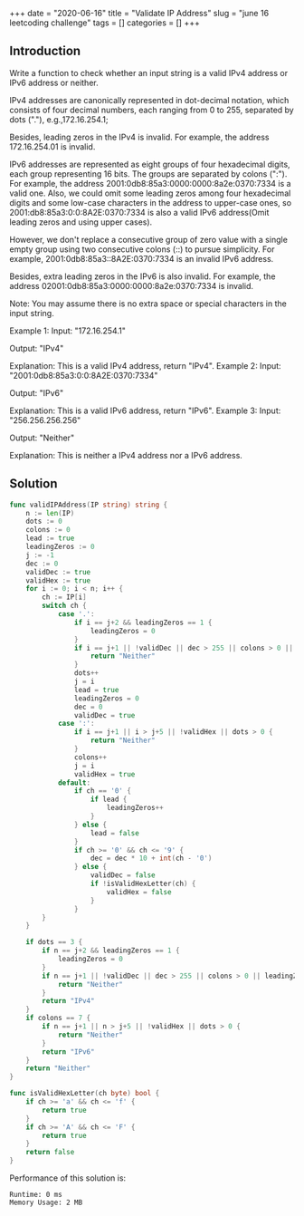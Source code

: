 +++
date = "2020-06-16"
title = "Validate IP Address"
slug = "june 16 leetcoding challenge"
tags = []
categories = []
+++

## Introduction
Write a function to check whether an input string is a valid IPv4 address or IPv6 address or neither.

IPv4 addresses are canonically represented in dot-decimal notation, which consists of four decimal numbers, each ranging from 0 to 255, separated by dots ("."), e.g.,172.16.254.1;

Besides, leading zeros in the IPv4 is invalid. For example, the address 172.16.254.01 is invalid.

IPv6 addresses are represented as eight groups of four hexadecimal digits, each group representing 16 bits. The groups are separated by colons (":"). For example, the address 2001:0db8:85a3:0000:0000:8a2e:0370:7334 is a valid one. Also, we could omit some leading zeros among four hexadecimal digits and some low-case characters in the address to upper-case ones, so 2001:db8:85a3:0:0:8A2E:0370:7334 is also a valid IPv6 address(Omit leading zeros and using upper cases).

However, we don't replace a consecutive group of zero value with a single empty group using two consecutive colons (::) to pursue simplicity. For example, 2001:0db8:85a3::8A2E:0370:7334 is an invalid IPv6 address.

Besides, extra leading zeros in the IPv6 is also invalid. For example, the address 02001:0db8:85a3:0000:0000:8a2e:0370:7334 is invalid.

Note: You may assume there is no extra space or special characters in the input string.

Example 1:
Input: "172.16.254.1"

Output: "IPv4"

Explanation: This is a valid IPv4 address, return "IPv4".
Example 2:
Input: "2001:0db8:85a3:0:0:8A2E:0370:7334"

Output: "IPv6"

Explanation: This is a valid IPv6 address, return "IPv6".
Example 3:
Input: "256.256.256.256"

Output: "Neither"

Explanation: This is neither a IPv4 address nor a IPv6 address.

## Solution

``` go
func validIPAddress(IP string) string {
    n := len(IP)
    dots := 0
    colons := 0
    lead := true
    leadingZeros := 0
    j := -1
    dec := 0
    validDec := true
    validHex := true
    for i := 0; i < n; i++ {
        ch := IP[i]
        switch ch {
            case '.':
                if i == j+2 && leadingZeros == 1 {
                    leadingZeros = 0
                }
                if i == j+1 || !validDec || dec > 255 || colons > 0 || leadingZeros > 0 {
                    return "Neither"
                }
                dots++
                j = i
                lead = true
                leadingZeros = 0
                dec = 0
                validDec = true
            case ':':
                if i == j+1 || i > j+5 || !validHex || dots > 0 {
                    return "Neither"
                }
                colons++
                j = i
                validHex = true
            default:
                if ch == '0' {
                    if lead {
                        leadingZeros++
                    }
                } else {
                    lead = false
                }
                if ch >= '0' && ch <= '9' {
                    dec = dec * 10 + int(ch - '0')
                } else {
                    validDec = false
                    if !isValidHexLetter(ch) {
                        validHex = false
                    }
                }
        }
    }   

    if dots == 3 {
        if n == j+2 && leadingZeros == 1 {
            leadingZeros = 0
        }         
        if n == j+1 || !validDec || dec > 255 || colons > 0 || leadingZeros > 0 {
            return "Neither"
        }
        return "IPv4"
    }
    if colons == 7 {
        if n == j+1 || n > j+5 || !validHex || dots > 0 {
            return "Neither"
        }
        return "IPv6"
    }
    return "Neither"
}

func isValidHexLetter(ch byte) bool {
    if ch >= 'a' && ch <= 'f' {
        return true
    }
    if ch >= 'A' && ch <= 'F' {
        return true
    }
    return false
}
```

Performance of this solution is:
```
Runtime: 0 ms
Memory Usage: 2 MB
```
